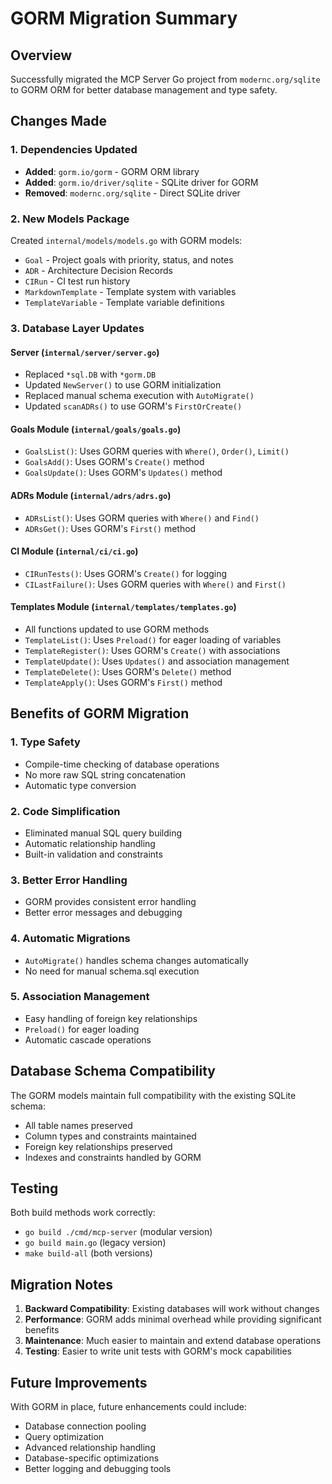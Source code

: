 # GORM Migration Summary

## Overview
Successfully migrated the MCP Server Go project from `modernc.org/sqlite` to GORM ORM for better database management and type safety.

## Changes Made

### 1. Dependencies Updated
- **Added**: `gorm.io/gorm` - GORM ORM library
- **Added**: `gorm.io/driver/sqlite` - SQLite driver for GORM
- **Removed**: `modernc.org/sqlite` - Direct SQLite driver

### 2. New Models Package
Created `internal/models/models.go` with GORM models:
- `Goal` - Project goals with priority, status, and notes
- `ADR` - Architecture Decision Records
- `CIRun` - CI test run history
- `MarkdownTemplate` - Template system with variables
- `TemplateVariable` - Template variable definitions

### 3. Database Layer Updates

#### Server (`internal/server/server.go`)
- Replaced `*sql.DB` with `*gorm.DB`
- Updated `NewServer()` to use GORM initialization
- Replaced manual schema execution with `AutoMigrate()`
- Updated `scanADRs()` to use GORM's `FirstOrCreate()`

#### Goals Module (`internal/goals/goals.go`)
- `GoalsList()`: Uses GORM queries with `Where()`, `Order()`, `Limit()`
- `GoalsAdd()`: Uses GORM's `Create()` method
- `GoalsUpdate()`: Uses GORM's `Updates()` method

#### ADRs Module (`internal/adrs/adrs.go`)
- `ADRsList()`: Uses GORM queries with `Where()` and `Find()`
- `ADRsGet()`: Uses GORM's `First()` method

#### CI Module (`internal/ci/ci.go`)
- `CIRunTests()`: Uses GORM's `Create()` for logging
- `CILastFailure()`: Uses GORM queries with `Where()` and `First()`

#### Templates Module (`internal/templates/templates.go`)
- All functions updated to use GORM methods
- `TemplateList()`: Uses `Preload()` for eager loading of variables
- `TemplateRegister()`: Uses GORM's `Create()` with associations
- `TemplateUpdate()`: Uses `Updates()` and association management
- `TemplateDelete()`: Uses GORM's `Delete()` method
- `TemplateApply()`: Uses GORM's `First()` method

## Benefits of GORM Migration

### 1. **Type Safety**
- Compile-time checking of database operations
- No more raw SQL string concatenation
- Automatic type conversion

### 2. **Code Simplification**
- Eliminated manual SQL query building
- Automatic relationship handling
- Built-in validation and constraints

### 3. **Better Error Handling**
- GORM provides consistent error handling
- Better error messages and debugging

### 4. **Automatic Migrations**
- `AutoMigrate()` handles schema changes automatically
- No need for manual schema.sql execution

### 5. **Association Management**
- Easy handling of foreign key relationships
- `Preload()` for eager loading
- Automatic cascade operations

## Database Schema Compatibility

The GORM models maintain full compatibility with the existing SQLite schema:
- All table names preserved
- Column types and constraints maintained
- Foreign key relationships preserved
- Indexes and constraints handled by GORM

## Testing

Both build methods work correctly:
- `go build ./cmd/mcp-server` (modular version)
- `go build main.go` (legacy version)
- `make build-all` (both versions)

## Migration Notes

1. **Backward Compatibility**: Existing databases will work without changes
2. **Performance**: GORM adds minimal overhead while providing significant benefits
3. **Maintenance**: Much easier to maintain and extend database operations
4. **Testing**: Easier to write unit tests with GORM's mock capabilities

## Future Improvements

With GORM in place, future enhancements could include:
- Database connection pooling
- Query optimization
- Advanced relationship handling
- Database-specific optimizations
- Better logging and debugging tools
